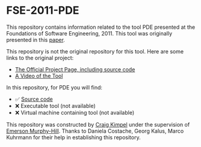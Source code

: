 # FSE-2011-PDE



This repository contains information related to the tool PDE presented at the Foundations of Software Engineering, 2011. This tool was originally presented in this [paper](http://dl.acm.org/citation.cfm?doid=2025113.2025192).



This repository is not the original repository for this tool. Here are some links to the original project:<br/>
* [The Official Project Page, including source code](http://pde.codeplex.com/)
* [A Video of the Tool](https://www.youtube.com/watch?v=-Z33kV09KN4)



In this repository, for PDE you will find:
* :white_check_mark: [Source code](.)
* :x: Executable tool (not available)
* :x: Virtual machine containing tool (not available)


This repository was constructed by [Craig Kimpel](https://github.com/cskimpel) under the supervision of [Emerson Murphy-Hill](https://github.com/CaptainEmerson). Thanks to Daniela Costache, Georg Kalus, Marco Kuhrmann for their help in establishing this repository.

